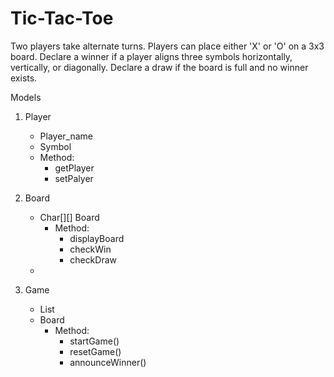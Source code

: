 # Tic-Tac-Toe

Two players take alternate turns.
Players can place either 'X' or 'O' on a 3x3 board.
Declare a winner if a player aligns three symbols horizontally, vertically, or diagonally.
Declare a draw if the board is full and no winner exists.


Models
1. Player
   - Player_name
   - Symbol
   - Method:
     - getPlayer
     - setPalyer
   
2. Board
   - Char[][] Board
     - Method:
       - displayBoard
       - checkWin
       - checkDraw
   - 
3. Game
    - List<Player>
    - Board
      - Method:
        - startGame()
        - resetGame()
        - announceWinner()